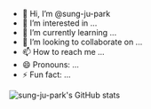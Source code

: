 - 👋 Hi, I’m @sung-ju-park
- 👀 I’m interested in ...
- 🌱 I’m currently learning ...
- 💞️ I’m looking to collaborate on ...
- 📫 How to reach me ...
- 😄 Pronouns: ...
- ⚡ Fun fact: ...

<!---
sung-ju-park/sung-ju-park is a ✨ special ✨ repository because its `README.md` (this file) appears on your GitHub profile.
You can click the Preview link to take a look at your changes.
--->

![sung-ju-park's GitHub stats](https://github-readme-stats.vercel.app/api?username=sung-ju-park&show_icons=true&theme=radical)
